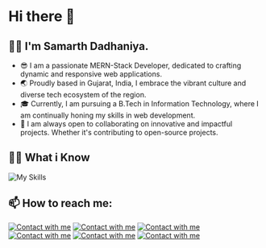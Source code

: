 # Hi there 👋

## :technologist: I'm Samarth Dadhaniya.

* 😎 I am a passionate MERN-Stack Developer, dedicated to crafting dynamic and responsive web applications.
* 🌏 Proudly based in Gujarat, India, I embrace the vibrant culture and diverse tech ecosystem of the region.
* 🎓 Currently, I am pursuing a B.Tech in Information Technology, where I am continually honing my skills in web development.
* 🤝 I am always open to collaborating on innovative and impactful projects. Whether it's contributing to open-source projects.

<!--
😎  A MERN-Stack Developer
🌍  I'm based in Gujarat, India
🖥️ Currently pursuing B.Tech IT
🤝  I'm open to collaborating on interesting projects as a developer
-->


## :student: What i Know
![My Skills](https://skillicons.dev/icons?i=html,css,js,bootstrap,tailwind,ts,react,nodejs,express,mongodb,mysql,npm,yarn,postman,vscode,notion,figma,xd,androidstudio,vercel,vite)

<!--
<img src="https://img.shields.io/badge/html5-%23E34F26.svg?&style=for-the-badge&logo=html5&logoColor=white"/> <img src="https://img.shields.io/badge/css3-%231572B6.svg?&style=for-the-badge&logo=css3&logoColor=white"/> <img src="https://img.shields.io/badge/javascript-%23323330.svg?&style=for-the-badge&logo=javascript&logoColor=%23F7DF1E"/> <img src="https://img.shields.io/badge/bootstrap-%23563D7C.svg?&style=for-the-badge&logo=bootstrap&logoColor=white"/> <img src="https://img.shields.io/badge/tailwind-%2338B2AC.svg?&style=for-the-badge&logo=tailwind-css&logoColor=white"/> <img src="https://img.shields.io/badge/typescript-%232F73A5.svg?&style=for-the-badge&logo=typescript&logoColor=white"/> <img src="https://img.shields.io/badge/react-%2320232a.svg?&style=for-the-badge&logo=react&logoColor=%2361DAFB"/> <img src="https://img.shields.io/badge/node.js-%2343853D.svg?&style=for-the-badge&logo=node.js&logoColor=white"/> <img src="https://img.shields.io/badge/express-%23404D59.svg?&style=for-the-badge&logo=express&logoColor=white"/> <img src="https://img.shields.io/badge/mongodb-%234ea94b.svg?&style=for-the-badge&logo=mongodb&logoColor=white"/> <img src="https://img.shields.io/badge/mysql-%2300f.svg?&style=for-the-badge&logo=mysql&logoColor=white"/> <img src="https://img.shields.io/badge/npm-%230E9F4F.svg?&style=for-the-badge&logo=npm&logoColor=white"/> <img src="https://img.shields.io/badge/yarn-%232C8EBB.svg?&style=for-the-badge&logo=yarn&logoColor=white"/> <img src="https://img.shields.io/badge/postman-%23FF6C37.svg?&style=for-the-badge&logo=postman&logoColor=white"/> <img src="https://img.shields.io/badge/vscode-%23007ACC.svg?&style=for-the-badge&logo=visual-studio-code&logoColor=white"/> <img src="https://img.shields.io/badge/notion-%23000000.svg?&style=for-the-badge&logo=notion&logoColor=white"/> <img src="https://img.shields.io/badge/figma-%23F24E1E.svg?&style=for-the-badge&logo=figma&logoColor=white"/> <img src="https://img.shields.io/badge/adobe%20xd-%23FF26BE.svg?&style=for-the-badge&logo=adobe%20xd&logoColor=white"/> <img src="https://img.shields.io/badge/android%20studio-%2300A896.svg?&style=for-the-badge&logo=android-studio&logoColor=white"/> <img src="https://img.shields.io/badge/vercel-%23000000.svg?&style=for-the-badge&logo=vercel&logoColor=white"/> <img src="https://img.shields.io/badge/vite-%237C3AED.svg?&style=for-the-badge&logo=vite&logoColor=white"/>
-->

## 📫 How to reach me:

[![Contact with me](https://skillicons.dev/icons?i=linkedin)](https://www.linkedin.com/in/samarth-dadhaniya) 
[![Contact with me](https://skillicons.dev/icons?i=github)](https://github.com/samarthdadhaniya) 
[![Contact with me](https://skillicons.dev/icons?i=instagram)](https://instagram.com/samarth_14_1_?igshid=ZDdkNTZiNTM=)
[![Contact with me](https://skillicons.dev/icons?i=twitter)](https://twitter.com/SAMARTH_14_1)
[![Contact with me](https://skillicons.dev/icons?i=devto)](https://dev.to/samarth14)
[![Contact with me](https://skillicons.dev/icons?i=stackoverflow)](https://stackoverflow.com/)

<!--
<p align="left">
  <a href="https://www.linkedin.com/in/samarth-dadhaniya" target="_blank">
    <img src="https://img.shields.io/badge/linkedin-%230A66C2.svg?&style=for-the-badge&logo=linkedin&logoColor=white" alt="LinkedIn"/>
  </a>
  <a href="https://github.com/samarthdadhaniya" target="_blank">
    <img src="https://img.shields.io/badge/github-%23121011.svg?&style=for-the-badge&logo=github&logoColor=white" alt="GitHub"/>
  </a>
  <a href="https://instagram.com/samarth_14_1_?igshid=ZDdkNTZiNTM=" target="_blank">
    <img src="https://img.shields.io/badge/instagram-%23E4405F.svg?&style=for-the-badge&logo=instagram&logoColor=white" alt="Instagram"/>
  </a>
  <a href="https://twitter.com/SAMARTH_14_1" target="_blank">
    <img src="https://img.shields.io/badge/twitter-%231DA1F2.svg?&style=for-the-badge&logo=twitter&logoColor=white" alt="Twitter"/>
  </a>
  <a href="https://dev.to/samarth14" target="_blank">
    <img src="https://img.shields.io/badge/dev.to-%230A0F24.svg?&style=for-the-badge&logo=dev.to&logoColor=white" alt="Dev.to"/>
  </a>
  <a href="https://stackoverflow.com/" target="_blank">
    <img src="https://img.shields.io/badge/stackoverflow-%23FE7A16.svg?&style=for-the-badge&logo=stackoverflow&logoColor=white" alt="Stack Overflow"/>
  </a>
</p>
-->

<!--
**samarthdadhaniya/samarthdadhaniya** is a ✨ _special_ ✨ repository because its `README.md` (this file) appears on your GitHub profile.

Here are some ideas to get you started:

- 🔭 I’m currently working on ...
- 🌱 I’m currently learning ...
- 👯 I’m looking to collaborate on ...
- 🤔 I’m looking for help with ...
- 💬 Ask me about ...
- 📫 How to reach me: ...
- 😄 Pronouns: ...
- ⚡ Fun fact: ...
-->
